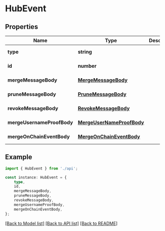 # HubEvent


## Properties

Name | Type | Description | Notes
------------ | ------------- | ------------- | -------------
**type** | **string** |  | [default to undefined]
**id** | **number** |  | [default to undefined]
**mergeMessageBody** | [**MergeMessageBody**](MergeMessageBody.md) |  | [default to undefined]
**pruneMessageBody** | [**PruneMessageBody**](PruneMessageBody.md) |  | [default to undefined]
**revokeMessageBody** | [**RevokeMessageBody**](RevokeMessageBody.md) |  | [default to undefined]
**mergeUsernameProofBody** | [**MergeUserNameProofBody**](MergeUserNameProofBody.md) |  | [default to undefined]
**mergeOnChainEventBody** | [**MergeOnChainEventBody**](MergeOnChainEventBody.md) |  | [default to undefined]

## Example

```typescript
import { HubEvent } from './api';

const instance: HubEvent = {
    type,
    id,
    mergeMessageBody,
    pruneMessageBody,
    revokeMessageBody,
    mergeUsernameProofBody,
    mergeOnChainEventBody,
};
```

[[Back to Model list]](../README.md#documentation-for-models) [[Back to API list]](../README.md#documentation-for-api-endpoints) [[Back to README]](../README.md)
